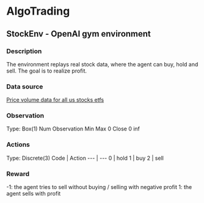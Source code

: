 # AlgoTrading
## StockEnv - OpenAI gym environment

### Description
The environment replays real stock data, where the agent can buy, hold and sell. The goal is to realize profit.

### Data source
[Price volume data for all us stocks etfs](https://www.kaggle.com/borismarjanovic/price-volume-data-for-all-us-stocks-etfs/data)

### Observation
Type: Box(1)
Num     Observation     Min     Max
0       Close           0       inf

### Actions
Type: Discrete(3)
Code | Action
--- | ---
0 | hold
1 | buy
2 | sell

### Reward
-1: the agent tries to sell without buying / selling with negative profit
1: the agent sells with profit